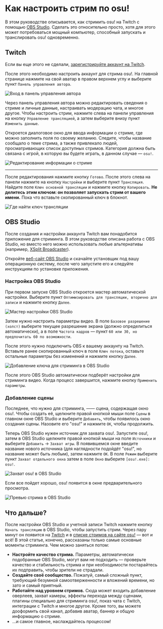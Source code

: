# Как настроить стрим по osu!

В этом руководстве описывается, как стримить osu! на Twitch с помощью [OBS Studio](https://obsproject.com/). Сделать это относительно просто, хотя для этого может потребоваться мощный компьютер, способный запускать и транслировать osu! одновременно.

## Twitch

Если вы еще этого не сделали, [зарегистрируйте аккаунт на Twitch](https://www.twitch.tv/signup).

После этого необходимо настроить аккаунт для стрима osu!. На главной странице нажмите на свой аватар в правом верхнем углу и выберите пункт `Панель управления автора`.

![](img/dashboard.png "Вход в панель управления автора")

Через панель управления автора можно редактировать сведения о стриме и личные данные, настраивать модерацию чата, и многое другое. Чтобы настроить стрим, нажмите слева на панели управления на кнопку `Управление трансляцией`, а затем выберите внизу пункт `Изменить данные`.

Откроется диалоговое окно для ввода информации о стриме, где можно заполнить поля по своему желанию. Следите, чтобы название сообщало о теме стрима, а также привлекало людей, просматривающих список доступных стримов. Категория должна быть связана с игрой, в которую вы будете играть, в данном случае — `osu!`.

![](img/stream-info.png "Редактирование информации о стриме")

---

После редактирования нажмите кнопку `Готово`. После этого слева на панели нажмите на кнопку `Настройки` и выберите пункт `Трансляция`. Найдите поле `Ключ основной трансляции` и нажмите кнопку `Копировать`. **Не делитесь этим ключом: он позволяет запускать стрим от вашего имени.** Пока что вставьте скопированный ключ в блокнот.

![](img/stream-key.png "Где найти ключ трансляции")

## OBS Studio

После создания и настройки аккаунта Twitch вам понадобится приложение для стриминга. В этом руководстве описана работа с OBS Studio, но вместо него можно использовать любые альтернативы (например, [XSplit Broadcaster](https://www.xsplit.com/broadcaster)).

Откройте [веб-сайт OBS Studio](https://obsproject.com/) и скачайте установщик под вашу операционную систему, после чего запустите его и следуйте инструкциям по установке приложения.

### Настройка OBS Studio

При первом запуске OBS Studio откроется мастер автоматической настройки. Выберите пункт `Оптимизировать для трансляции, вторично для записи` и нажмите кнопку `Далее`.

![](img/configuration-wizard.png "Мастер настройки OBS Studio")

Затем нужно настроить параметры видео. В поле `Базовое разрешение (холст)` выберите текущее разрешение экрана (должно определиться автоматически), а в поле `Частота кадров` — пункт `60 или 30, но предпочитать 60 по возможности`.

После этого нужно подключить OBS к вашему аккаунту на Twitch. Вставьте ранее скопированный ключ в поле `Ключ потока`, оставьте остальные параметры без изменений и нажмите кнопку `Далее`.

![](img/adding-stream-key.png "Добавление ключа для стриминга в OBS Studio")

После этого OBS Studio автоматически подберёт настройки для стриминга видео. Когда процесс завершится, нажмите кнопку `Применить параметры`.

### Добавление сцены 

Последнее, что нужно для стриминга, —— сцена, содержащая окно osu!. Чтобы создать её, щелкните правой кнопкой мыши поле `Сцены` в главном окне OBS Studio и выберите `Добавить`, чтобы появилось окно создания сцены. Назовите его "osu!" и нажмите `OK`, чтобы продолжить.

Теперь OBS Studio нужен источник для захвата osu!. Запустите osu!, затем в OBS Studio щелкните правой кнопкой мыши на поле `Источники` и выберите `Добавить` → `Захват игры`. В появившемся окне введите название нового источника (для наглядности подойдёт "osu!", но название может быть любым), затем нажмите `OK`. В поле `Режим` выберите пункт `Захват отдельного окна` затем в поле `Окно` выберите `[osu!.exe]: osu!`.

![](img/game-capture.png "Захват osu! в OBS Studio")

Если все пойдет хорошо, osu! появится в окне предварительного просмотра.

![](img/successful-capture.png "Превью стрима в OBS Studio")

## Что дальше? 

После настройки OBS Studio и учетной записи Twitch нажмите кнопку `Начать трансляцию` в OBS Studio, чтобы запустить стрим. Через пару минут он появится на [Twitch](https://www.twitch.tv/directory/game/osu!) и в [списке стримов на сайте osu!](https://osu.ppy.sh/community/livestreams) — вот и всё! В этой статье, конечно, рассказаны только самые основные моменты стриминга. Чем можно заняться потом:

- **Настройте качество стрима.** Параметры, автоматически подобранные OBS Studio, могут вам не подходить — проверьте качество и стабильность стрима и при необходимости постарайтесь их подправить, чтобы зрители не страдали.
- **Создайте своё сообщество.** Пожалуй, самый сложный пункт, требующий безумной самоотверженности и вложений времени, но зато и самый приятный.
- **Работайте над уровнем стримов.** Сюда может входить добавление оверлеев, захват камеры, эффекты перехода между сценами, плагины специально для стриминга osu!, показ чата с Twitch, интеграции с Twitch и многое другое. Кроме того, вы можете дооформить свой канал, добавив аватар, баннер и общую информацию о стриме.
- ...и самое главное, наслаждайтесь процессом!
